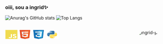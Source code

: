### oiii, sou a ingrid✨


![Anurag's GitHub stats](https://github-readme-stats.vercel.app/api?username=IngridOsni&show_icons=true&theme=dracula)
![Top Langs](https://github-readme-stats.vercel.app/api/top-langs/?username=IngridOsni&layout=compact&theme=dracula)

<div style="display: inline_block"><br>
  <img align="center" alt="Rafa-Js" height="30" width="40" src="https://raw.githubusercontent.com/devicons/devicon/master/icons/javascript/javascript-plain.svg">
  <img align="center" alt="Rafa-HTML" height="30" width="40" src="https://raw.githubusercontent.com/devicons/devicon/master/icons/html5/html5-original.svg">
  <img align="center" alt="Rafa-CSS" height="30" width="40" src="https://raw.githubusercontent.com/devicons/devicon/master/icons/css3/css3-original.svg">
  <img align="center" alt="Rafa-Python" height="30" width="40" src="https://raw.githubusercontent.com/devicons/devicon/master/icons/python/python-original.svg">
  <img align="right" alt="ingrid-pic" height="150" style="border-radius:50px;" src="https://cdn.discordapp.com/attachments/1097001625392009348/1097005746140499968/euu.gif">
</div>
